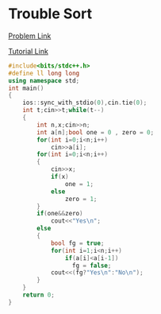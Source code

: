 # Trouble Sort

[Problem Link](https://codeforces.com/problemset/problem/1365/B)

[Tutorial Link](https://codeforces.com/blog/entry/78504)

```cpp
#include<bits/stdc++.h>
#define ll long long
using namespace std;
int main()
{
    ios::sync_with_stdio(0),cin.tie(0);
    int t;cin>>t;while(t--)
    {
        int n,x;cin>>n;
        int a[n];bool one = 0 , zero = 0;
        for(int i=0;i<n;i++)
            cin>>a[i];
        for(int i=0;i<n;i++)
        {
            cin>>x;
            if(x)
                one = 1;
            else
                zero = 1;
        }
        if(one&&zero)
            cout<<"Yes\n";
        else
        {
            bool fg = true;
            for(int i=1;i<n;i++)
                if(a[i]<a[i-1])
                  fg = false;
            cout<<(fg?"Yes\n":"No\n");
        }
    }
    return 0;
}

```
